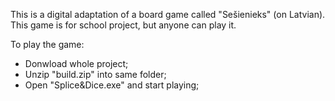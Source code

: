 This is a digital adaptation of a board game called "Sešienieks" (on Latvian). 
This game is for school project, but anyone can play it.

To play the game:
  - Donwload whole project;
  - Unzip "build.zip" into same folder;
  - Open "Splice&Dice.exe" and start playing; 
